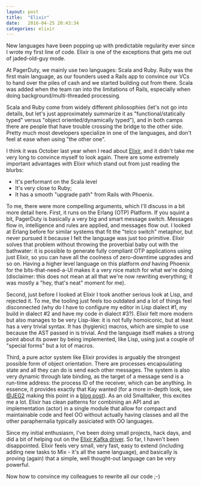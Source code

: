 ```yaml
---
layout: post
title:  "Elixir"
date:   2016-04-25 20:43:34
categories: elixir
---
```


New languages have been popping up with predictable regularity ever
since I wrote my first line of code. Elixir is one of the exceptions
that gets me out of jaded-old-guy mode.

At PagerDuty, we mainly use two languages: Scala and Ruby. Ruby was
the first main language, as our founders used a Rails app to convince
our VCs to hand over the piles of cash and we started building out
from there. Scala was added when the team ran into the limitations
of Rails, especially when doing background/multi-threaded processing.

Scala and Ruby come from widely different philosophies (let's not
go into details, but let's just approximately summarize it as
"functional/statically typed" versus "object oriented/dynamically
typed"), and in both camps there are people that have trouble
crossing the bridge to the other side. Pretty much most developers
specialize in one of the languages, and don't feel at ease when
using "the other one".

I think it was October last year when I read about
[Elixir](http//elixir-lang.org), and it didn't take me very long
to convince myself to look again. There are some extremely important
advantages with Elixir which stand out from just reading the blurbs:

* It's performant on the Scala level
* It's very close to Ruby;
* It has a smooth "upgrade path" from Rails with Phoenix.

To me, there were more compelling arguments, which I'll discuss in
a bit more detail here. First, it runs on the Erlang (OTP) Platform.
If you squint a bit, PagerDuty is basically a very big and smart
message switch. Messages flow in, intelligence and rules are applied,
and messages flow out. I looked at Erlang before for similar systems
that fit the "telco switch" metaphor, but never pursued it because
I felt the language was just too primitive. Elixir solves that
problem without throwing the proverbial baby out with the bathwater:
it is possible to generate fully compliant OTP applications using
just Elixir, so you can have all the coolness of zero-downtime
upgrades and so on. Having a higher level language on this platform
_and_ having Phoenix for the bits-that-need-a-UI makes it a very
nice match for what we're doing (disclaimer: this does not mean at
all that we're now rewriting everything; it was mostly a "hey,
that's neat" moment for me).

Second, just before I looked at Elixir I took another serious look
at Lisp, and rejected it. To me, the tooling just feels too outdated
and a lot of things feel disconnected (why do I have to configure
my editor in Lisp dialect #1, my build in dialect #2 and have my
code in dialect #3?). Elixir felt more modern but also manages to
be very Lisp-like: it is not fully homoiconic, but at least has a
very trivial syntax. It has (hygienic) macros, which are simple to
use because the AST passed in is trivial. And the language itself
makes a strong point about its power by being implemented, like
Lisp, using just a couple of "special forms" but a lot of macros.

Third, a pure actor system like Elixir provides is arguably the
strongest possible form of object orientation. There are processes
encapsulating state and all they can do is send each other messages.
The system is also very dynamic through late binding, as the target
of a message send is a run-time address: the process ID of the
receiver, which can be anything. In essence, it provides exactly
that Kay wanted (for a more in-depth look, see
[@JEG2](http://twitter.com/JEG2) making this point in a [blog
post](http://tech.noredink.com/post/142689001488/the-most-object-oriented-language)).
As an old Smalltalker, this excites me a lot. Elixir has clean
patterns for combining an API and an implementation (actor) in a
single module that allow for compact and maintainable code and
feel OO without actually having classes and all the other paraphernalia
typically assiciated with OO languages.

Since my initial enthusiasm, I've been doing small projects, hack
days, and did a bit of helping out on the [Elixir Kafka
driver](https://github.com/kafkaex/kafka_ex). So far, I haven't
been disappointed. Elixir feels very small, very fast, easy to
extend (including adding new tasks to Mix - it's all the same
language), and basically is proving (again) that a simple, well
thought-out language can be very powerful.

Now how to convince my colleagues to rewrite all our code ;-)


